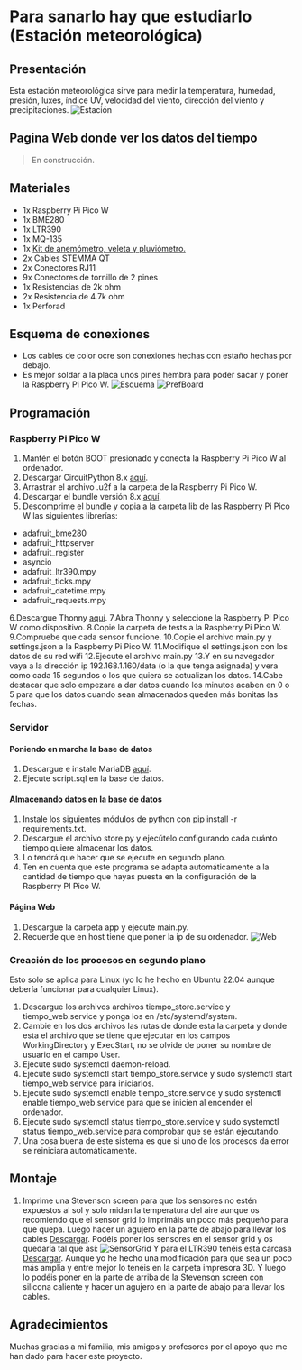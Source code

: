 # Para sanarlo hay que estudiarlo (Estación meteorológica)

## Presentación

Esta estación meteorológica sirve para medir la temperatura, humedad, presión, luxes, índice UV, velocidad del viento, dirección del viento y precipitaciones.
![Estación](./Imagenes/Estacion.jpeg)

## Pagina Web donde ver los datos del tiempo
>
> En construcción.
>
## Materiales

- 1x Raspberry Pi Pico W
- 1x BME280
- 1x LTR390
- 1x MQ-135
- 1x [Kit de anemómetro, veleta y pluviómetro.](https://www.argentdata.com/catalog/product_info.php?products_id=145)
- 2x Cables STEMMA QT
- 2x Conectores RJ11
- 9x Conectores de tornillo de 2 pines
- 1x Resistencias de 2k ohm
- 2x Resistencia de 4.7k ohm
- 1x Perforad

## Esquema de conexiones

- Los cables de color ocre son conexiones hechas con estaño hechas por debajo.
- Es mejor soldar a la placa unos pines hembra para poder sacar y poner la Raspberry Pi Pico W.
![Esquema](./Esquemas/DisenoFinal.png)
![PrefBoard](./Imagenes/PrefBoard.png)

## Programación

### Raspberry Pi Pico W

1. Mantén el botón BOOT presionado y conecta la Raspberry Pi Pico W al ordenador.
2. Descargar CircuitPython 8.x [aquí](https://circuitpython.org/board/raspberry_pi_pico_w/).
3. Arrastrar el archivo .u2f a la carpeta de la Raspberry Pi Pico W.
4. Descargar el bundle versión 8.x [aquí](https://circuitpython.org/libraries).
5. Descomprime el bundle y copia a la carpeta lib de las Raspberry Pi Pico W las siguientes librerías:

- adafruit_bme280
- adafruit_httpserver
- adafruit_register
- asyncio
- adafruit_ltr390.mpy
- adafruit_ticks.mpy
- adafruit_datetime.mpy
- adafruit_requests.mpy

6.Descargue Thonny [aquí](https://thonny.org/).
7.Abra Thonny y seleccione la Raspberry Pi Pico W como dispositivo.
8.Copie la carpeta de tests a la Raspberry Pi Pico W.
9.Compruebe que cada sensor funcione.
10.Copie el archivo main.py y settings.json a la Raspberry Pi Pico W.
11.Modifique el settings.json con los datos de su red wifi
12.Ejecute el archivo main.py
13.Y en su navegador vaya a la dirección ip 192.168.1.160/data (o la que tenga asignada) y vera como cada 15 segundos o los que quiera se actualizan los datos.
14.Cabe destacar que solo empezara a dar datos cuando los minutos acaben en 0 o 5 para que los datos cuando sean almacenados queden más bonitas las fechas.

### Servidor

#### Poniendo en marcha la base de datos

1. Descargue e instale MariaDB [aquí](https://mariadb.org/download/).
2. Ejecute script.sql en la base de datos.

#### Almacenando datos en la base de datos

1. Instale los siguientes módulos de python con pip install -r requirements.txt.
2. Descargue el archivo store.py y ejecútelo configurando cada cuánto tiempo quiere almacenar los datos.
3. Lo tendrá que hacer que se ejecute en segundo plano.
4. Ten en cuenta que este programa se adapta automáticamente a la cantidad de tiempo que hayas puesta en la configuración de la Raspberry PI Pico W.

#### Página Web

1. Descargue la carpeta app y ejecute main.py.
2. Recuerde que en host tiene que poner la ip de su ordenador.
![Web](./Imagenes/Web.png)

### Creación de los procesos en segundo plano

Esto solo se aplica para Linux (yo lo he hecho en Ubuntu 22.04 aunque debería funcionar para cualquier Linux).

1. Descargue los archivos archivos tiempo_store.service y tiempo_web.service y ponga los en /etc/systemd/system.
2. Cambie en los dos archivos las rutas de donde esta la carpeta y donde esta el archivo que se tiene que ejecutar en los campos WorkingDirectory y ExecStart, no se olvide de poner su nombre de usuario en el campo User.
3. Ejecute sudo systemctl daemon-reload.
4. Ejecute sudo systemctl start tiempo_store.service y sudo systemctl start tiempo_web.service para iniciarlos.
5. Ejecute sudo systemctl enable tiempo_store.service y sudo systemctl enable tiempo_web.service para que se inicien al encender el ordenador.
6. Ejecute sudo systemctl status tiempo_store.service y sudo systemctl status tiempo_web.service para comprobar que se están ejecutando.
7. Una cosa buena de este sistema es que si uno de los procesos da error se reiniciara automáticamente.

## Montaje

1. Imprime una Stevenson screen para que los sensores no estén expuestos al sol y solo midan la temperatura del aire aunque os recomiendo que el sensor grid lo imprimáis un poco más pequeño para que quepa. Luego hacer un agujero en la parte de abajo para llevar los cables [Descargar](https://www.thingiverse.com/thing:1718334/files). Podéis poner los sensores en el sensor grid y os quedaría tal que así:
![SensorGrid](./Imagenes/SensorGrid.jpeg)
Y para el LTR390 tenéis esta carcasa [Descargar](https://www.thingiverse.com/thing:5388692). Aunque yo he hecho una modificación para que sea un poco más amplia y entre mejor lo tenéis en la carpeta impresora 3D. Y luego lo podéis poner en la parte de arriba de la Stevenson screen con silicona caliente y hacer un agujero en la parte de abajo para llevar los cables.

## Agradecimientos

Muchas gracias a mi familia, mis amigos y profesores por el apoyo que me han dado para hacer este proyecto.
